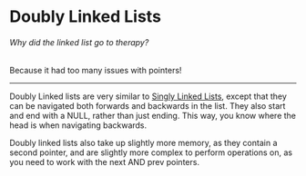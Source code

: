# Doubly Linked Lists
###### Why did the linked list go to therapy?
Because it had too many issues with pointers!

---
Doubly Linked lists are very similar to [Singly Linked Lists](https://github.com/Zytronium/atlas-low_level_programming/blob/main/singly_linked_lists/README.md),
except that they can be navigated both forwards and backwards in the list.
They also start and end with a NULL, rather than just ending. This way,
you know where the head is when navigating backwards.

Doubly linked lists also take up slightly more memory, as they contain a
second pointer, and are slightly more complex to perform operations on,
as you need to work with the next AND prev pointers.